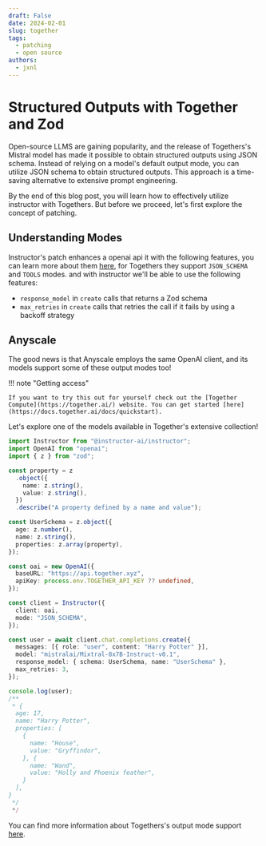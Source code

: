 ```yaml
---
draft: False
date: 2024-02-01
slug: together
tags:
  - patching
  - open source
authors:
  - jxnl
---
```


# Structured Outputs with Together and Zod

Open-source LLMS are gaining popularity, and the release of Togethers's Mistral model has made it possible to obtain structured outputs using JSON schema. Instead of relying on a model's default output mode, you can utilize JSON schema to obtain structured outputs. This approach is a time-saving alternative to extensive prompt engineering.

By the end of this blog post, you will learn how to effectively utilize instructor with Togethers. But before we proceed, let's first explore the concept of patching.

<!-- more -->

## Understanding Modes

Instructor's patch enhances a openai api it with the following features, you can learn more about them [here](../../concepts/patching.md), for Togethers they support `JSON_SCHEMA` and `TOOLS` modes. and with instructor we'll be able to use the following features:

- `response_model` in `create` calls that returns a Zod schema
- `max_retries` in `create` calls that retries the call if it fails by using a backoff strategy

## Anyscale

The good news is that Anyscale employs the same OpenAI client, and its models support some of these output modes too!

!!! note "Getting access"

    If you want to try this out for yourself check out the [Together Compute](https://together.ai/) website. You can get started [here](https://docs.together.ai/docs/quickstart).

Let's explore one of the models available in Together's extensive collection!

```ts
import Instructor from "@instructor-ai/instructor";
import OpenAI from "openai";
import { z } from "zod";

const property = z
  .object({
    name: z.string(),
    value: z.string(),
  })
  .describe("A property defined by a name and value");

const UserSchema = z.object({
  age: z.number(),
  name: z.string(),
  properties: z.array(property),
});

const oai = new OpenAI({
  baseURL: "https://api.together.xyz",
  apiKey: process.env.TOGETHER_API_KEY ?? undefined,
});

const client = Instructor({
  client: oai,
  mode: "JSON_SCHEMA",
});

const user = await client.chat.completions.create({
  messages: [{ role: "user", content: "Harry Potter" }],
  model: "mistralai/Mixtral-8x7B-Instruct-v0.1",
  response_model: { schema: UserSchema, name: "UserSchema" },
  max_retries: 3,
});

console.log(user);
/**
 * {
  age: 17,
  name: "Harry Potter",
  properties: [
    {
      name: "House",
      value: "Gryffindor",
    }, {
      name: "Wand",
      value: "Holly and Phoenix feather",
    }
  ],
}
 */
 */
```

You can find more information about Togethers's output mode support [here](https://docs.together.ai/docs/json-mode/).
